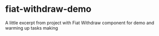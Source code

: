 # fiat-withdraw-demo
A little excerpt from project with Fiat Withdraw component for demo and warming up tasks making
